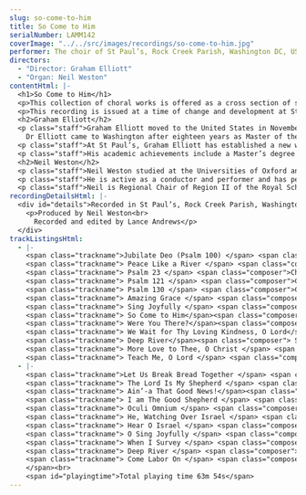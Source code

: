 ```yaml
---
slug: so-come-to-him
title: So Come to Him
serialNumber: LAMM142
coverImage: "../../src/images/recordings/so-come-to-him.jpg"
performer: The choir of St Paul’s, Rock Creek Parish, Washington DC, USA
directors:
  - "Director: Graham Elliott"
  - "Organ: Neil Weston"
contentHtml: |-
  <h1>So Come to Him</h1>
  <p>This collection of choral works is offered as a cross section of styles and traditions, echoing something of the diversity to be found in the city of Washington, and reflected in the life of St Paul’s Episcopal Church. St Paul’s was founded in the reign of Queen Anne, in 1712. In 1719 Colonel John Bradford gave 100 acres of land to serve as a glebe for the support of the church and its minister. The first church was built of wood from the glebe. In 1721 a brick church was begun, and parts of this are incorporated in the eighteenth century building which stands today. Until the Declaration of Independence the church was under the authority of the bishops of London. St Paul’s is not only the oldest church in the District of Columbia; it also provides the oldest cemetery in Washington. Burials of parishioners near the church took place from earliest times, rather in the manner of the typical English village church. In the 1830s the Vestry decided to use part of the glebe to be a public cemetery for the city of Washington, and an Act of Congress in 1840 established the cemetery as a public burial place. It is now a place of pilgrimage for people from all over the world, who come to see the remarkable variety of funerary monuments, and in particular, to visit the renowned Adams memorial. The late 19th century saw significant growth in the parish, so that St Paul’s was one of the major parishes when the new Diocese of Washington was formed in 1896.</p>
  <p>This recording is issued at a time of change and development at St Paul’s. The parish has marked its 290th anniversary by identifying a number of developments which will lead to the 300th anniversary in 2012. The fine neo-classical Parish Hall complex is undergoing major renovation and extension. The auditorium will become a fine concert venue for the active artistic life of the city. Plans are well advanced for building new organs in the church and the auditorium. The new facilities will greatly enhance the parish’s potential for growth and outreach into the diverse community which it serves.</p>
  <h2>Graham Elliott</h2>
  <p class="staff">Graham Elliott moved to the United States in November, 1999, to take up the position as Director of Music at St Paul’s Episcopal Church, Rock Creek Parish. He was born in Wales, and studied, during school days, with Dr Melville Cook at Hereford Cathedral. Following a year at the Royal Academy of Music, in London, he became Organ Student at St George’s Chapel, in Windsor Castle. During this period he regularly played for services attended by the Royal Family, both in St George’s, and in the private chapel in the Great Park.<br>
    Dr Elliott came to Washington after eighteen years as Master of the Music at Chelmsford Cathedral (England). There he established the Choral Foundation with an international reputation. He secured the daily choral services, and helped raise almost $3M to establish choral scholarships and to build the two fine Mander organs. In addition to his cathedral work Dr Elliott founded the annual international arts festival at Chelmsford, and was a professor at the Guildhall School of Music in London. He also lectured and examined in the music department of Anglia University.</p>
  <p class="staff">At St Paul’s, Graham Elliott has established a new week-long multifaceted arts festival, centred on the historic church, the large Parish Hall complex, and the extensive grounds of the church. An ambitious program of arts and educational outreach is evolving, making use of the newly renovated buildings.</p>
  <p class="staff">His academic achievements include a Master’s degree for research into 19th century British cathedral music. His doctoral research was in the music of Benjamin Britten. His book on the composer, Benjamin Britten: The Spiritual Dimension will shortly be published by Oxford University Press.</p>
  <h2>Neil Weston</h2>
  <p class="staff">Neil Weston studied at the Universities of Oxford and London, and at the Royal Academy of Music. He also holds diplomas by examination from the Royal College of Music and the Royal College of Organists. For four years, he was Assistant Master of the Music at Chelmsford Cathedral before moving to the United States, where he currently lives and works. He has held positions at two Episcopal churches in the Washington DC area, and is currently Director of Liturgical Music at St Ambrose Roman Catholic Church in Annandale, Virginia.</p>
  <p class="staff">He is active as a conductor and performer and has performed as a soloist and continuo player in the Kennedy Center, the National Cathedral, and other major venues in the city. He made his conducting debut in the Kennedy Center Concert Hall in December 2002, when he conducted a choir of 3500 voices performing Handel's Messiah.</p>
  <p class="staff">Neil is Regional Chair of Region II of the Royal School of Church Music in North America, Keyboard Artist of the Washington Pro Musica Chamber Orchestra, and Assistant Conductor of the Alexandria Choral Society.</p>
recordingDetailsHtml: |-
  <div id="details">Recorded in St Paul’s, Rock Creek Parish, Washington, DC USA on 30th April, 3rd and 4th May 2002 by kind permission of the Rector.
    <p>Produced by Neil Weston<br>
      Recorded and edited by Lance Andrews</p>
  </div>
trackListingsHtml:
  - |-
    <span class="trackname">Jubilate Deo (Psalm 100) </span> <span class="composer"> Benjamin Britten</span><br>
    <span class="trackname"> Peace Like a River </span> <span class="composer">Spiritual, arranged Philip E. Baker</span><br>
    <span class="trackname"> Psalm 23 </span> <span class="composer">Chant by Sir Henry Walford Davies</span><br>
    <span class="trackname"> Psalm 121 </span> <span class="composer">Chant by Sir Henry Walford Davies</span><br>
    <span class="trackname"> Psalm 130 </span> <span class="composer">Chant by Sir Henry Walford Davies</span><br>
    <span class="trackname"> Amazing Grace </span> <span class="composer">harmonised John Barnard, descant Graham Elliott</span><br>
    <span class="trackname"> Sing Joyfully </span> <span class="composer">William Byrd</span><br>
    <span class="trackname"> So Come to Him</span><span class="composer"> Graham Elliott</span><br>
    <span class="trackname"> Were You There?</span><span class="composer"> Spiritual, arranged Charles Winfred Douglas</span><br>
    <span class="trackname"> We Wait for Thy Loving Kindness, O Lord</span><span class="composer"> William McKie</span><br>
    <span class="trackname"> Deep River</span><span class="composer"> Spiritual, arranged Harry T. Burleigh</span><br>
    <span class="trackname"> More Love to Thee, O Christ </span> <span class="composer">William H. Doane</span><br>
    <span class="trackname"> Teach Me, O Lord </span> <span class="composer">William Byrd</span>
  - |-
    <span class="trackname">Let Us Break Bread Together </span> <span class="composer"> Spiritual, arranged Carl Heywood</span><br>
    <span class="trackname"> The Lord Is My Shepherd </span> <span class="composer">Charles Villiers Stanford</span><br>
    <span class="trackname"> Ain’-a That Good News!</span><span class="composer"> Spiritual, arranged William L. Dawson</span><br>
    <span class="trackname"> I am The Good Shepherd </span> <span class="composer">Graham Elliott</span><br>
    <span class="trackname"> Oculi Omnium </span> <span class="composer">Graham Elliott</span><br>
    <span class="trackname"> He, Watching Over Israel </span> <span class="composer">Felix Mendelssohn Bartholdy</span><br>
    <span class="trackname"> Hear O Israel </span> <span class="composer">Graham Elliott</span><br>
    <span class="trackname"> O Sing Joyfully </span> <span class="composer">Adrian Batten</span><br>
    <span class="trackname"> When I Survey </span> <span class="composer">adapted Edward Miller; descant Graham Elliott</span><br>
    <span class="trackname"> Deep River </span> <span class="composer">Spiritual, arranged John Barnard</span><br>
    <span class="trackname"> Come Labor On </span> <span class="composer">Thomas Tertius Noble<br>
    </span><br>
    <span id="playingtime">Total playing time 63m 54s</span>
---
```

